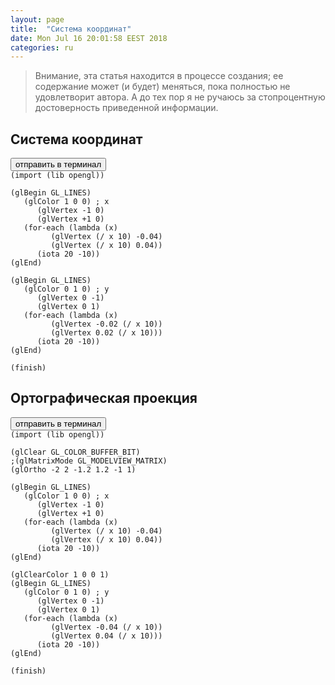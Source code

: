 ```yaml
---
layout: page
title:  "Система координат"
date: Mon Jul 16 20:01:58 EEST 2018
categories: ru
---
```


> Внимание, эта статья находится в процессе создания; ее содержание может (и будет) меняться, пока полностью не удовлетворит автора. А до тех пор я не ручаюсь за стопроцентную достоверность приведенной информации.


## Система координат

<pre><button class="doit" onclick="doit(xy.textContent)">отправить в терминал</button><code id="xy" data-language="ol">
(import (lib opengl))

(glBegin GL_LINES)
   (glColor 1 0 0) ; x
      (glVertex -1 0)
      (glVertex +1 0)
   (for-each (lambda (x)
         (glVertex (/ x 10) -0.04)
         (glVertex (/ x 10) 0.04))
      (iota 20 -10))
(glEnd)

(glBegin GL_LINES)
   (glColor 0 1 0) ; y
      (glVertex 0 -1)
      (glVertex 0 1)
   (for-each (lambda (x)
         (glVertex -0.02 (/ x 10))
         (glVertex 0.02 (/ x 10)))
      (iota 20 -10))
(glEnd)

(finish)
</code></pre>

## Ортографическая проекция

<pre><button class="doit" onclick="doit(ortho.textContent)">отправить в терминал</button><code id="ortho" data-language="ol">
(import (lib opengl))

(glClear GL_COLOR_BUFFER_BIT)
;(glMatrixMode GL_MODELVIEW_MATRIX)
(glOrtho -2 2 -1.2 1.2 -1 1)

(glBegin GL_LINES)
   (glColor 1 0 0) ; x
      (glVertex -1 0)
      (glVertex +1 0)
   (for-each (lambda (x)
         (glVertex (/ x 10) -0.04)
         (glVertex (/ x 10) 0.04))
      (iota 20 -10))
(glEnd)

(glClearColor 1 0 0 1)
(glBegin GL_LINES)
   (glColor 0 1 0) ; y
      (glVertex 0 -1)
      (glVertex 0 1)
   (for-each (lambda (x)
         (glVertex -0.04 (/ x 10))
         (glVertex 0.04 (/ x 10)))
      (iota 20 -10))
(glEnd)

(finish)
</code></pre>
